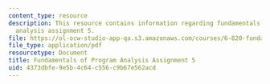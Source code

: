 ```yaml
---
content_type: resource
description: This resource contains information regarding fundamentals of program
  analysis assignment 5.
file: https://ol-ocw-studio-app-qa.s3.amazonaws.com/courses/6-820-fundamentals-of-program-analysis-fall-2015/4373dbfe9e5b4c64c556c9b67e562acd_MIT6_820F15_ps5.pdf
file_type: application/pdf
resourcetype: Document
title: Fundamentals of Program Analysis Assignment 5
uid: 4373dbfe-9e5b-4c64-c556-c9b67e562acd
---
```

